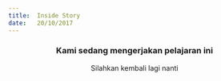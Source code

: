 ```yaml
---
title:  Inside Story
date:   20/10/2017
---
```


### <center>Kami sedang mengerjakan pelajaran ini</center>
<center>Silahkan kembali lagi nanti</center>
